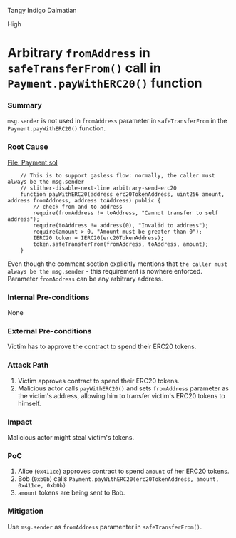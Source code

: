 Tangy Indigo Dalmatian

High

# Arbitrary `fromAddress` in `safeTransferFrom()` call in `Payment.payWithERC20()` function

### Summary

`msg.sender` is not used in `fromAddress` parameter in `safeTransferFrom` in the `Payment.payWithERC20()` function.

### Root Cause

[File: Payment.sol](https://github.com/sherlock-audit/2025-03-crestal-network/blob/27a3c28155702b3a68f29347efedffb048010e33/crestal-omni-contracts/src/Payment.sol#L23)
```solidity
    // This is to support gasless flow: normally, the caller must always be the msg.sender
    // slither-disable-next-line arbitrary-send-erc20
    function payWithERC20(address erc20TokenAddress, uint256 amount, address fromAddress, address toAddress) public {
        // check from and to address
        require(fromAddress != toAddress, "Cannot transfer to self address");
        require(toAddress != address(0), "Invalid to address");
        require(amount > 0, "Amount must be greater than 0");
        IERC20 token = IERC20(erc20TokenAddress);
        token.safeTransferFrom(fromAddress, toAddress, amount);
    }
```

Even though the comment section explicitly mentions that `the caller must always be the msg.sender` - this requirement is nowhere enforced.
Parameter `fromAddress` can be any arbitrary address.

### Internal Pre-conditions

None

### External Pre-conditions

Victim has to approve the contract to spend their ERC20 tokens.

### Attack Path

1. Victim approves contract to spend their ERC20 tokens.
2. Malicious actor calls `payWithERC20()` and sets `fromAddress` parameter as the victim's address, allowing him to transfer victim's ERC20 tokens to himself.

### Impact

Malicious actor might steal victim's tokens.

### PoC

1. Alice (`0x411ce`) approves contract to spend `amount` of her ERC20 tokens.
2. Bob (`0xb0b`) calls `Payment.payWithERC20(erc20TokenAddress, amount, 0x411ce, 0xb0b)`
3. `amount` tokens are being sent to Bob.

### Mitigation

Use `msg.sender` as `fromAddress` paramenter in `safeTransferFrom()`.